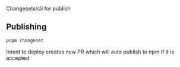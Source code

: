 Changesets/cli for publish

## Publishing

```bash
pnpm changeset
```

Intent to deploy creates new PR which will auto publish to npm if it is accepted
